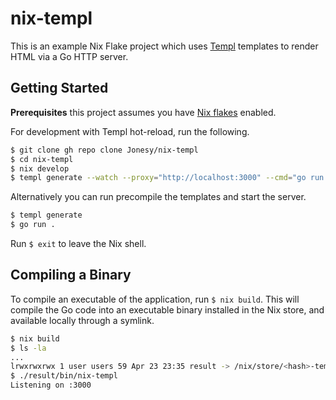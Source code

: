 # nix-templ

This is an example Nix Flake project which uses [Templ](https://templ.guide/) 
templates to render HTML via a Go HTTP server.

## Getting Started

**Prerequisites** this project assumes you have [Nix flakes](https://nixos.wiki/wiki/Flakes) enabled.

For development with Templ hot-reload, run the following.

```sh
$ git clone gh repo clone Jonesy/nix-templ
$ cd nix-templ
$ nix develop
$ templ generate --watch --proxy="http://localhost:3000" --cmd="go run ."
```

Alternatively you can run precompile the templates and start the server.

```sh
$ templ generate
$ go run .
``` 

Run `$ exit` to leave the Nix shell.

## Compiling a Binary

To compile an executable of the application, run `$ nix build`. This will
compile the Go code into an executable binary installed in the Nix store, and
available locally through a symlink.

```sh
$ nix build
$ ls -la 
...
lrwxrwxrwx 1 user users 59 Apr 23 23:35 result -> /nix/store/<hash>-templ-app-0.1.0
$ ./result/bin/nix-templ
Listening on :3000
```

